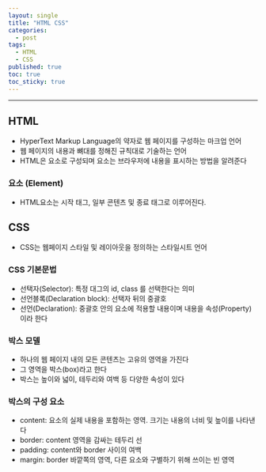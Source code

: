 ```yaml
---
layout: single
title: "HTML CSS"
categories:
  - post
tags:
  - HTML
  - CSS
published: true
toc: true
toc_sticky: true
---
```

----

## HTML
- HyperText Markup Language의 약자로 웹 페이지를 구성하는 마크업 언어
- 웹 페이지의 내용과 뼈대를 정해진 규칙대로 기술하는 언어
- HTML은 요소로 구성되며 요소는 브라우저에 내용을 표시하는 방법을 알려준다

### 요소 (Element)
- HTML요소는 시작 태그, 일부 콘텐츠 및 종료 태그로 이루어진다. 

## CSS
- CSS는 웹페이지 스타일 및 레이아웃을 정의하는 스타일시트 언어

### CSS 기본문법
- 선택자(Selector): 특정 대그의 id, class 를 선택한다는 의미
- 선언블록(Declaration block): 선택자 뒤의 중괄호
- 선언(Declaration): 중괄호 안의 요소에 적용할 내용이며 내용을 속성(Property)이라 한다

### 박스 모델
- 하나의 웹 페이지 내의 모든 콘텐츠는 고유의 영역을 가진다
- 그 영역을 박스(box)라고 한다
- 박스는 높이와 넓이, 테두리와 여백 등 다양한 속성이 있다

### 박스의 구성 요소
- content: 요소의 실제 내용을 포함하는 영역. 크기는 내용의 너비 및 높이를 나타낸다
- border: content 영역을 감싸는 테두리 선
- padding: content와 border 사이의 여백
- margin: border 바깥쪽의 영역, 다른 요소와 구별하기 위해 쓰이는 빈 영역






